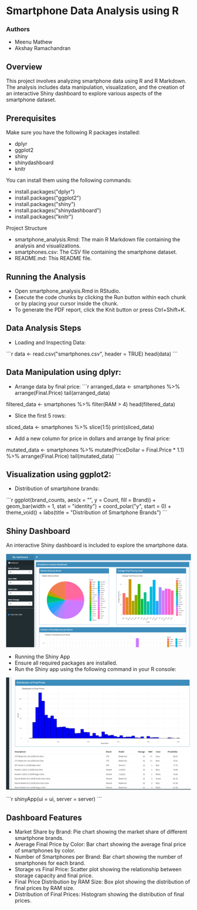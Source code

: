 # Smartphone Data Analysis using R

### Authors
 - Meenu Mathew
 - Akshay Ramachandran

## Overview
This project involves analyzing smartphone data using R and R Markdown. The analysis includes data manipulation, visualization, and the creation of an interactive Shiny dashboard to explore various aspects of the smartphone dataset.

## Prerequisites
Make sure you have the following R packages installed:

- dplyr
- ggplot2
- shiny
- shinydashboard
- knitr

You can install them using the following commands:

- install.packages("dplyr")
- install.packages("ggplot2")
- install.packages("shiny")
- install.packages("shinydashboard")
- install.packages("knitr")

Project Structure
- smartphone_analysis.Rmd: The main R Markdown file containing the analysis and visualizations.
- smartphones.csv: The CSV file containing the smartphone dataset.
- README.md: This README file.

## Running the Analysis
- Open smartphone_analysis.Rmd in RStudio.
- Execute the code chunks by clicking the Run button within each chunk or by placing your cursor inside the chunk.
- To generate the PDF report, click the Knit button or press Ctrl+Shift+K.

## Data Analysis Steps
- Loading and Inspecting Data:

\```r
data <- read.csv("smartphones.csv", header = TRUE)
head(data)
\```


## Data Manipulation using dplyr:

- Arrange data by final price:
\```r
arranged_data <- smartphones %>% arrange(Final.Price)
tail(arranged_data)


filtered_data <- smartphones %>% filter(RAM > 4)
head(filtered_data)

- Slice the first 5 rows:

sliced_data <- smartphones %>% slice(1:5)
print(sliced_data)

- Add a new column for price in dollars and arrange by final price:

mutated_data <- smartphones %>% mutate(PriceDollar = Final.Price * 1.1) %>% arrange(Final.Price)
tail(mutated_data)
\```

## Visualization using ggplot2:

- Distribution of smartphone brands:

\```r
ggplot(brand_counts, aes(x = "", y = Count, fill = Brand)) +
  geom_bar(width = 1, stat = "identity") +
  coord_polar("y", start = 0) +
  theme_void() +
  labs(title = "Distribution of Smartphone Brands")
\```

## Shiny Dashboard
An interactive Shiny dashboard is included to explore the smartphone data.

![alt text](dasboard.png)

- Running the Shiny App
- Ensure all required packages are installed.
- Run the Shiny app using the following command in your R console:

![alt text](image1.png)

\```r
shinyApp(ui = ui, server = server)
\```

## Dashboard Features

- Market Share by Brand: Pie chart showing the market share of different smartphone brands.
- Average Final Price by Color: Bar chart showing the average final price of smartphones by color.
- Number of Smartphones per Brand: Bar chart showing the number of smartphones for each brand.
- Storage vs Final Price: Scatter plot showing the relationship between storage capacity and final price.
- Final Price Distribution by RAM Size: Box plot showing the distribution of final prices by RAM size.
- Distribution of Final Prices: Histogram showing the distribution of final prices.
